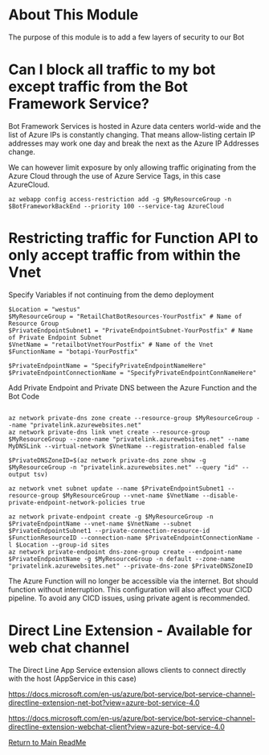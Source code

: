 <!-- ABOUT THE PROJECT -->
# About This Module

The purpose of this module is to add a few layers of security to our Bot

# Can I block all traffic to my bot except traffic from the Bot Framework Service?

Bot Framework Services is hosted in Azure data centers world-wide and the list of Azure IPs is constantly changing. That means allow-listing certain IP addresses may work one day and break the next as the Azure IP Addresses change.

We can however limit exposure by only allowing traffic originating from the Azure Cloud through the use of Azure Service Tags, in this case AzureCloud.

```shell
az webapp config access-restriction add -g $MyResourceGroup -n $BotFrameworkBackEnd --priority 100 --service-tag AzureCloud
```

# Restricting traffic for Function API to only accept traffic from within the Vnet

Specify Variables if not continuing from the demo deployment

```shell
$Location = "westus"
$MyResourceGroup = "RetailChatBotResources-YourPostfix" # Name of Resource Group
$PrivateEndpointSubnet1 = "PrivateEndpointSubnet-YourPostfix" # Name of Private Endpoint Subnet
$VnetName = "retailbotVnetYourPostfix" # Name of the Vnet
$FunctionName = "botapi-YourPostfix"

$PrivateEndpointName = "SpecifyPrivateEndpointNameHere"
$PrivateEndpointConnectionName = "SpecifyPrivateEndpointConnNameHere"
```

Add Private Endpoint and Private DNS between the Azure Function and the Bot Code

```shell

az network private-dns zone create --resource-group $MyResourceGroup --name "privatelink.azurewebsites.net"
az network private-dns link vnet create --resource-group $MyResourceGroup --zone-name "privatelink.azurewebsites.net" --name MyDNSLink --virtual-network $VnetName --registration-enabled false

$PrivateDNSZoneID=$(az network private-dns zone show -g $MyResourceGroup -n "privatelink.azurewebsites.net" --query "id" --output tsv)

az network vnet subnet update --name $PrivateEndpointSubnet1 --resource-group $MyResourceGroup --vnet-name $VnetName --disable-private-endpoint-network-policies true

az network private-endpoint create -g $MyResourceGroup -n $PrivateEndpointName --vnet-name $VnetName --subnet $PrivateEndpointSubnet1 --private-connection-resource-id $FunctionResourceID --connection-name $PrivateEndpointConnectionName -l $Location --group-id sites
az network private-endpoint dns-zone-group create --endpoint-name $PrivateEndpointName -g $MyResourceGroup -n default --zone-name "privatelink.azurewebsites.net" --private-dns-zone $PrivateDNSZoneID

```
The Azure Function will no longer be accessible via the internet. Bot should function without interruption. This configuration will also affect your CICD pipeline. To avoid any CICD issues, using private agent is recommended.

# Direct Line Extension - Available for web chat channel

The Direct Line App Service extension allows clients to connect directly with the host (AppService in this case)

https://docs.microsoft.com/en-us/azure/bot-service/bot-service-channel-directline-extension-net-bot?view=azure-bot-service-4.0

https://docs.microsoft.com/en-us/azure/bot-service/bot-service-channel-directline-extension-webchat-client?view=azure-bot-service-4.0


[Return to Main ReadMe](../../README.md)